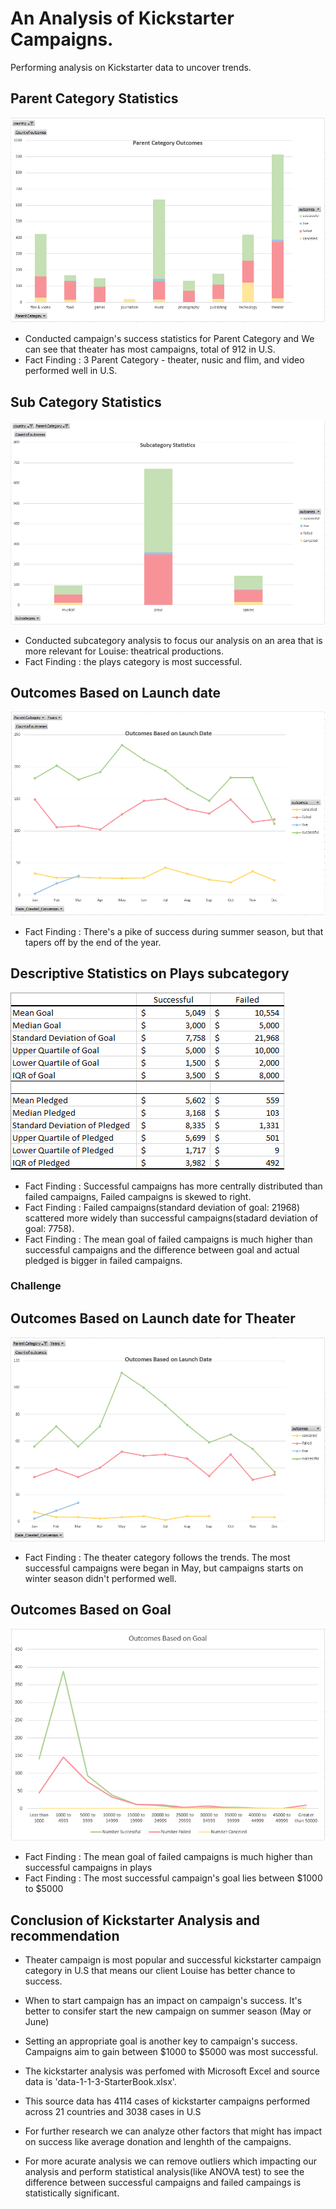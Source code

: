 # An Analysis of Kickstarter Campaigns.
Performing analysis on Kickstarter data to uncover trends.

## Parent Category Statistics
![ParentCategoryOutcomes.PNG](https://github.com/Juuune/Kickstarter_Analysis/blob/master/ParentCategoryOutcomes.PNG) 
- Conducted campaign's success statistics for Parent Category and We can see that theater has most campaigns, total of 912 in U.S.
- Fact Finding : 3 Parent Category - theater, nusic and flim, and video performed well in U.S.

## Sub Category Statistics 
![SubcategoryStatistics.PNG](https://github.com/Juuune/Kickstarter_Analysis/blob/master/SubcategoryStatistics.PNG)
- Conducted subcategory analysis to focus our analysis on an area that is more relevant for Louise: theatrical productions.
- Fact Finding : the plays category is most successful.

## Outcomes Based on Launch date
![OutcomesBasedonLanchdate.PNG](https://github.com/Juuune/Kickstarter_Analysis/blob/master/OutcomesBasedonLaunchdate.PNG)
- Fact Finding : There's a pike of success during summer season, but that tapers off by the end of the year.

## Descriptive Statistics on Plays subcategory 
![DescriptiveStatistics.PNG](http://github.com/Juuune/Kickstarter_Analysis/blob/master/DescriptiveStatistics.PNG)
- Fact Finding : Successful campaigns has more centrally distributed than failed campaigns, Failed campaigns is skewed to right.
- Fact Finding : Failed campaigns(standard deviation of goal: 21968) scattered more widely than successful campaigns(stadard deviation of goal: 7758).
- Fact Finding : The mean goal of failed campaigns is much higher than successful campaigns and the difference between goal and actual pledged is bigger in failed campaigns. 


### Challenge

## Outcomes Based on Launch date for Theater
![OutcomesBasedonLanchdateTheater.PNG](https://github.com/Juuune/Kickstarter_Analysis/blob/master/OutcomesBasedonLaunchdateTheater.PNG)
- Fact Finding : The theater category follows the trends. The most successful campaigns were began in May, but campaigns starts on winter season didn't performed well.

## Outcomes Based on Goal
![OutcomesBasedonGoal.PNG](https://github.com/Juuune/Kickstarter_Analysis/blob/master/OutcomesBasedonGoal.PNG)
- Fact Finding : The mean goal of failed campaigns is much higher than successful campaigns in plays
- Fact Finding : The most successful campaign's goal lies between $1000 to $5000

## Conclusion of Kickstarter Analysis and recommendation
- Theater campaign is most popular and successful kickstarter campaign category in U.S that means our client Louise has better chance to success. 
- When to start campaign has an impact on campaign's success. It's better to consifer start the new campaign on summer season (May or June) 
- Setting an appropriate goal is another key to campaign's success. Campaigns aim to gain between $1000 to $5000 was most successful. 

- The kickstarter analysis was perfomed with Microsoft Excel and source data is 'data-1-1-3-StarterBook.xlsx'. 
- This source data has 4114 cases of kickstarter campaigns performed across 21 countries and 3038 cases in U.S
- For further research we can analyze other factors that might has impact on success like average donation and lenghth of the campaigns. 
- For more acurate analysis we can remove outliers which impacting our analysis and perform statistical analysis(like ANOVA test) to see the difference between successful campaigns and failed campaings is statistically significant.  
